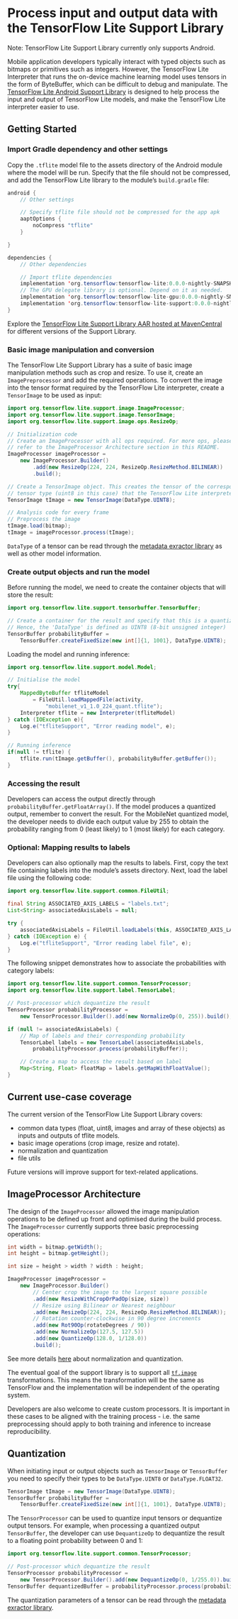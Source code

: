 # Process input and output data with the TensorFlow Lite Support Library

Note: TensorFlow Lite Support Library currently only supports Android.

Mobile application developers typically interact with typed objects such as
bitmaps or primitives such as integers. However, the TensorFlow Lite Interpreter
that runs the on-device machine learning model uses tensors in the form of
ByteBuffer, which can be difficult to debug and manipulate. The
[TensorFlow Lite Android Support Library](https://github.com/tensorflow/tflite-support/tree/master/tensorflow_lite_support/java)
is designed to help process the input and output of TensorFlow Lite models, and
make the TensorFlow Lite interpreter easier to use.

## Getting Started

### Import Gradle dependency and other settings

Copy the `.tflite` model file to the assets directory of the Android module
where the model will be run. Specify that the file should not be compressed, and
add the TensorFlow Lite library to the module’s `build.gradle` file:

```java
android {
    // Other settings

    // Specify tflite file should not be compressed for the app apk
    aaptOptions {
        noCompress "tflite"
    }

}

dependencies {
    // Other dependencies

    // Import tflite dependencies
    implementation 'org.tensorflow:tensorflow-lite:0.0.0-nightly-SNAPSHOT'
    // The GPU delegate library is optional. Depend on it as needed.
    implementation 'org.tensorflow:tensorflow-lite-gpu:0.0.0-nightly-SNAPSHOT'
    implementation 'org.tensorflow:tensorflow-lite-support:0.0.0-nightly-SNAPSHOT'
}
```

Explore the
[TensorFlow Lite Support Library AAR hosted at MavenCentral](https://search.maven.org/artifact/org.tensorflow/tensorflow-lite-support)
for different versions of the Support Library.

### Basic image manipulation and conversion

The TensorFlow Lite Support Library has a suite of basic image manipulation
methods such as crop and resize. To use it, create an `ImagePreprocessor` and
add the required operations. To convert the image into the tensor format
required by the TensorFlow Lite interpreter, create a `TensorImage` to be used
as input:

```java
import org.tensorflow.lite.support.image.ImageProcessor;
import org.tensorflow.lite.support.image.TensorImage;
import org.tensorflow.lite.support.image.ops.ResizeOp;

// Initialization code
// Create an ImageProcessor with all ops required. For more ops, please
// refer to the ImageProcessor Architecture section in this README.
ImageProcessor imageProcessor =
    new ImageProcessor.Builder()
        .add(new ResizeOp(224, 224, ResizeOp.ResizeMethod.BILINEAR))
        .build();

// Create a TensorImage object. This creates the tensor of the corresponding
// tensor type (uint8 in this case) that the TensorFlow Lite interpreter needs.
TensorImage tImage = new TensorImage(DataType.UINT8);

// Analysis code for every frame
// Preprocess the image
tImage.load(bitmap);
tImage = imageProcessor.process(tImage);
```

`DataType` of a tensor can be read through the
[metadata exractor library](../convert/metadata.md#read-the-metadata-from-models)
as well as other model information.

### Create output objects and run the model

Before running the model, we need to create the container objects that will
store the result:

```java
import org.tensorflow.lite.support.tensorbuffer.TensorBuffer;

// Create a container for the result and specify that this is a quantized model.
// Hence, the 'DataType' is defined as UINT8 (8-bit unsigned integer)
TensorBuffer probabilityBuffer =
    TensorBuffer.createFixedSize(new int[]{1, 1001}, DataType.UINT8);
```

Loading the model and running inference:

```java
import org.tensorflow.lite.support.model.Model;

// Initialise the model
try{
    MappedByteBuffer tfliteModel
        = FileUtil.loadMappedFile(activity,
            "mobilenet_v1_1.0_224_quant.tflite");
    Interpreter tflite = new Interpreter(tfliteModel)
} catch (IOException e){
    Log.e("tfliteSupport", "Error reading model", e);
}

// Running inference
if(null != tflite) {
    tflite.run(tImage.getBuffer(), probabilityBuffer.getBuffer());
}
```

### Accessing the result

Developers can access the output directly through
`probabilityBuffer.getFloatArray()`. If the model produces a quantized output,
remember to convert the result. For the MobileNet quantized model, the developer
needs to divide each output value by 255 to obtain the probability ranging from
0 (least likely) to 1 (most likely) for each category.

### Optional: Mapping results to labels

Developers can also optionally map the results to labels. First, copy the text
file containing labels into the module’s assets directory. Next, load the label
file using the following code:

```java
import org.tensorflow.lite.support.common.FileUtil;

final String ASSOCIATED_AXIS_LABELS = "labels.txt";
List<String> associatedAxisLabels = null;

try {
    associatedAxisLabels = FileUtil.loadLabels(this, ASSOCIATED_AXIS_LABELS);
} catch (IOException e) {
    Log.e("tfliteSupport", "Error reading label file", e);
}
```

The following snippet demonstrates how to associate the probabilities with
category labels:

```java
import org.tensorflow.lite.support.common.TensorProcessor;
import org.tensorflow.lite.support.label.TensorLabel;

// Post-processor which dequantize the result
TensorProcessor probabilityProcessor =
    new TensorProcessor.Builder().add(new NormalizeOp(0, 255)).build();

if (null != associatedAxisLabels) {
    // Map of labels and their corresponding probability
    TensorLabel labels = new TensorLabel(associatedAxisLabels,
        probabilityProcessor.process(probabilityBuffer));

    // Create a map to access the result based on label
    Map<String, Float> floatMap = labels.getMapWithFloatValue();
}
```

## Current use-case coverage

The current version of the TensorFlow Lite Support Library covers:

*   common data types (float, uint8, images and array of these objects) as
    inputs and outputs of tflite models.
*   basic image operations (crop image, resize and rotate).
*   normalization and quantization
*   file utils

Future versions will improve support for text-related applications.

## ImageProcessor Architecture

The design of the `ImageProcessor` allowed the image manipulation operations to
be defined up front and optimised during the build process. The `ImageProcessor`
currently supports three basic preprocessing operations:

```java
int width = bitmap.getWidth();
int height = bitmap.getHeight();

int size = height > width ? width : height;

ImageProcessor imageProcessor =
    new ImageProcessor.Builder()
        // Center crop the image to the largest square possible
        .add(new ResizeWithCropOrPadOp(size, size))
        // Resize using Bilinear or Nearest neighbour
        .add(new ResizeOp(224, 224, ResizeOp.ResizeMethod.BILINEAR));
        // Rotation counter-clockwise in 90 degree increments
        .add(new Rot90Op(rotateDegrees / 90))
        .add(new NormalizeOp(127.5, 127.5))
        .add(new QuantizeOp(128.0, 1/128.0))
        .build();
```

See more details
[here](../convert/metadata.md#normalization-and-quantization-parameters) about
normalization and quantization.

The eventual goal of the support library is to support all
[`tf.image`](https://www.tensorflow.org/api_docs/python/tf/image)
transformations. This means the transformation will be the same as TensorFlow
and the implementation will be independent of the operating system.

Developers are also welcome to create custom processors. It is important in
these cases to be aligned with the training process - i.e. the same
preprocessing should apply to both training and inference to increase
reproducibility.

## Quantization

When initiating input or output objects such as `TensorImage` or `TensorBuffer`
you need to specify their types to be `DataType.UINT8` or `DataType.FLOAT32`.

```java
TensorImage tImage = new TensorImage(DataType.UINT8);
TensorBuffer probabilityBuffer =
    TensorBuffer.createFixedSize(new int[]{1, 1001}, DataType.UINT8);
```

The `TensorProcessor` can be used to quantize input tensors or dequantize output
tensors. For example, when processing a quantized output `TensorBuffer`, the
developer can use `DequantizeOp` to dequantize the result to a floating point
probability between 0 and 1:

```java
import org.tensorflow.lite.support.common.TensorProcessor;

// Post-processor which dequantize the result
TensorProcessor probabilityProcessor =
    new TensorProcessor.Builder().add(new DequantizeOp(0, 1/255.0)).build();
TensorBuffer dequantizedBuffer = probabilityProcessor.process(probabilityBuffer);
```

The quantization parameters of a tensor can be read through the
[metadata exractor library](../convert/metadata.md#read-the-metadata-from-models).
